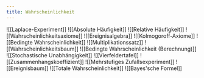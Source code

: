 ```yaml
---
title: Wahrscheinlichkeit
---
```


![[Laplace-Experiment]]
![[Absolute Häufigkeit]]
![[Relative Häufigkeit]]
![[Wahrscheinlichkeitsaxiome]]
![[Ereignisalgebra]]
![[Kolmogoroff-Axiome]]
![[Bedingte Wahrscheinlichkeit]]
![[Multiplikationssatz]]
![[Wahrscheinlichkeitsbaum]]
![[Bedingte Wahrscheinlichkeit (Berechnung)]]
![[Stochastische Unabhängigkeit]]
![[Vierfeldertafel]]
![[Zusammenhangskoeffizient]]
![[Mehrstufiges Zufallsexperiment]]
![[Ereignisbaum]]
![[Totale Wahrscheinlichkeit]]
![[Bayes'sche Formel]]